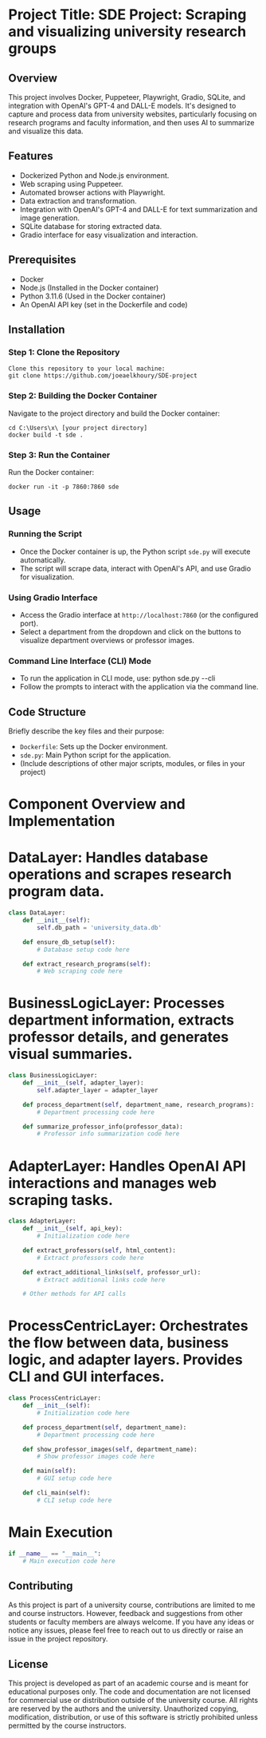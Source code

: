 # Project Title: SDE Project: Scraping and visualizing university research groups

## Overview
This project involves Docker, Puppeteer, Playwright, Gradio, SQLite, and integration with OpenAI's GPT-4 and DALL-E models. It's designed to capture and process data from university websites, particularly focusing on research programs and faculty information, and then uses AI to summarize and visualize this data.

## Features
- Dockerized Python and Node.js environment.
- Web scraping using Puppeteer.
- Automated browser actions with Playwright.
- Data extraction and transformation.
- Integration with OpenAI's GPT-4 and DALL-E for text summarization and image generation.
- SQLite database for storing extracted data.
- Gradio interface for easy visualization and interaction.

## Prerequisites
- Docker
- Node.js (Installed in the Docker container)
- Python 3.11.6 (Used in the Docker container)
- An OpenAI API key (set in the Dockerfile and code)

## Installation

### Step 1: Clone the Repository
```docker
Clone this repository to your local machine:
git clone https://github.com/joeaelkhoury/SDE-project
```
### Step 2: Building the Docker Container
Navigate to the project directory and build the Docker container:
```docker
cd C:\Users\x\ [your project directory]
docker build -t sde .
```
### Step 3: Run the Container
Run the Docker container:
```docker
docker run -it -p 7860:7860 sde
```
## Usage

### Running the Script
- Once the Docker container is up, the Python script `sde.py` will execute automatically.
- The script will scrape data, interact with OpenAI's API, and use Gradio for visualization.

### Using Gradio Interface
- Access the Gradio interface at `http://localhost:7860` (or the configured port).
- Select a department from the dropdown and click on the buttons to visualize department overviews or professor images.

### Command Line Interface (CLI) Mode
- To run the application in CLI mode, use:
python sde.py --cli
- Follow the prompts to interact with the application via the command line.

## Code Structure
Briefly describe the key files and their purpose:
- `Dockerfile`: Sets up the Docker environment.
- `sde.py`: Main Python script for the application.
- (Include descriptions of other major scripts, modules, or files in your project)

# Component Overview and Implementation

# DataLayer: Handles database operations and scrapes research program data.
```python
class DataLayer:
    def __init__(self):
        self.db_path = 'university_data.db'

    def ensure_db_setup(self):
        # Database setup code here

    def extract_research_programs(self):
        # Web scraping code here
```

# BusinessLogicLayer: Processes department information, extracts professor details, and generates visual summaries.

```python
class BusinessLogicLayer:
    def __init__(self, adapter_layer):
        self.adapter_layer = adapter_layer

    def process_department(self, department_name, research_programs):
        # Department processing code here

    def summarize_professor_info(professor_data):
        # Professor info summarization code here
```

# AdapterLayer: Handles OpenAI API interactions and manages web scraping tasks.
```python
class AdapterLayer:
    def __init__(self, api_key):
        # Initialization code here

    def extract_professors(self, html_content):
        # Extract professors code here

    def extract_additional_links(self, professor_url):
        # Extract additional links code here

    # Other methods for API calls
```

# ProcessCentricLayer: Orchestrates the flow between data, business logic, and adapter layers. Provides CLI and GUI interfaces.
```python
class ProcessCentricLayer:
    def __init__(self):
        # Initialization code here

    def process_department(self, department_name):
        # Department processing code here

    def show_professor_images(self, department_name):
        # Show professor images code here

    def main(self):
        # GUI setup code here

    def cli_main(self):
        # CLI setup code here
```

# Main Execution
```python
if __name__ == "__main__":
    # Main execution code here
```

## Contributing
As this project is part of a university course, contributions are limited to me and course instructors. However, feedback and suggestions from other students or faculty members are always welcome. If you have any ideas or notice any issues, please feel free to reach out to us directly or raise an issue in the project repository.

## License
This project is developed as part of an academic course and is meant for educational purposes only. The code and documentation are not licensed for commercial use or distribution outside of the university course. All rights are reserved by the authors and the university. Unauthorized copying, modification, distribution, or use of this software is strictly prohibited unless permitted by the course instructors.


